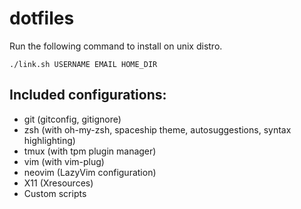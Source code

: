 # dotfiles
Run the following command to install on unix distro.

```./link.sh USERNAME EMAIL HOME_DIR```

## Included configurations:
- git (gitconfig, gitignore)
- zsh (with oh-my-zsh, spaceship theme, autosuggestions, syntax highlighting)
- tmux (with tpm plugin manager)
- vim (with vim-plug)
- neovim (LazyVim configuration)
- X11 (Xresources)
- Custom scripts
